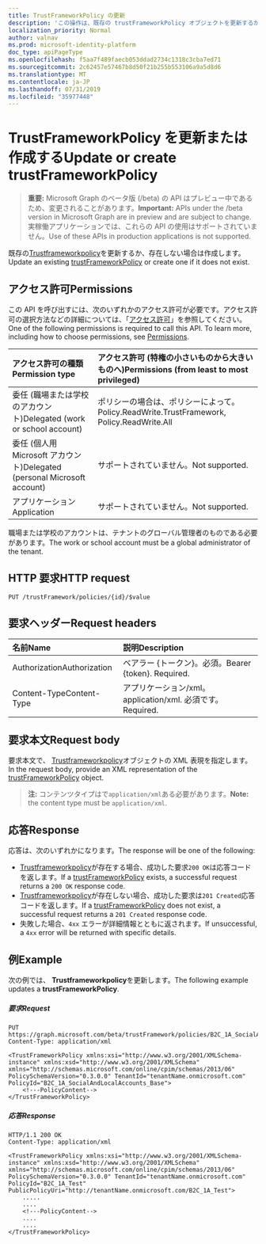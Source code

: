 ```yaml
---
title: TrustFrameworkPolicy の更新
description: 'この操作は、既存の trustFrameworkPolicy オブジェクトを更新するか、存在しない場合は作成します。 '
localization_priority: Normal
author: valnav
ms.prod: microsoft-identity-platform
doc_type: apiPageType
ms.openlocfilehash: f5aa7f489faecb053ddad2734c1318c3cba7ed71
ms.sourcegitcommit: 2c62457e57467b8d50f21b255b553106a9a5d8d6
ms.translationtype: MT
ms.contentlocale: ja-JP
ms.lasthandoff: 07/31/2019
ms.locfileid: "35977448"
---
```

# <a name="update-or-create-trustframeworkpolicy"></a><span data-ttu-id="9a442-103">TrustFrameworkPolicy を更新または作成する</span><span class="sxs-lookup"><span data-stu-id="9a442-103">Update or create trustFrameworkPolicy</span></span>

><span data-ttu-id="9a442-104">**重要:** Microsoft Graph のベータ版 (/beta) の API はプレビュー中であるため、変更されることがあります。</span><span class="sxs-lookup"><span data-stu-id="9a442-104">**Important:** APIs under the /beta version in Microsoft Graph are in preview and are subject to change.</span></span> <span data-ttu-id="9a442-105">実稼働アプリケーションでは、これらの API の使用はサポートされていません。</span><span class="sxs-lookup"><span data-stu-id="9a442-105">Use of these APIs in production applications is not supported.</span></span>

<span data-ttu-id="9a442-106">既存の[Trustframeworkpolicy](../resources/trustframeworkpolicy.md)を更新するか、存在しない場合は作成します。</span><span class="sxs-lookup"><span data-stu-id="9a442-106">Update an existing [trustFrameworkPolicy](../resources/trustframeworkpolicy.md) or create one if it does not exist.</span></span>

## <a name="permissions"></a><span data-ttu-id="9a442-107">アクセス許可</span><span class="sxs-lookup"><span data-stu-id="9a442-107">Permissions</span></span>

<span data-ttu-id="9a442-p102">この API を呼び出すには、次のいずれかのアクセス許可が必要です。アクセス許可の選択方法などの詳細については、「[アクセス許可](/graph/permissions-reference.md)」を参照してください。</span><span class="sxs-lookup"><span data-stu-id="9a442-p102">One of the following permissions is required to call this API. To learn more, including how to choose permissions, see [Permissions](/graph/permissions-reference.md).</span></span>

|<span data-ttu-id="9a442-110">アクセス許可の種類</span><span class="sxs-lookup"><span data-stu-id="9a442-110">Permission type</span></span>      | <span data-ttu-id="9a442-111">アクセス許可 (特権の小さいものから大きいものへ)</span><span class="sxs-lookup"><span data-stu-id="9a442-111">Permissions (from least to most privileged)</span></span>              |
|:--------------------|:---------------------------------------------------------|
|<span data-ttu-id="9a442-112">委任 (職場または学校のアカウント)</span><span class="sxs-lookup"><span data-stu-id="9a442-112">Delegated (work or school account)</span></span>|<span data-ttu-id="9a442-113">ポリシーの場合は、ポリシーによって。</span><span class="sxs-lookup"><span data-stu-id="9a442-113">Policy.ReadWrite.TrustFramework, Policy.ReadWrite.All</span></span>|
|<span data-ttu-id="9a442-114">委任 (個人用 Microsoft アカウント)</span><span class="sxs-lookup"><span data-stu-id="9a442-114">Delegated (personal Microsoft account)</span></span>| <span data-ttu-id="9a442-115">サポートされていません。</span><span class="sxs-lookup"><span data-stu-id="9a442-115">Not supported.</span></span>|
|<span data-ttu-id="9a442-116">アプリケーション</span><span class="sxs-lookup"><span data-stu-id="9a442-116">Application</span></span>|<span data-ttu-id="9a442-117">サポートされていません。</span><span class="sxs-lookup"><span data-stu-id="9a442-117">Not supported.</span></span>|

<span data-ttu-id="9a442-118">職場または学校のアカウントは、テナントのグローバル管理者のものである必要があります。</span><span class="sxs-lookup"><span data-stu-id="9a442-118">The work or school account must be a global administrator of the tenant.</span></span>

## <a name="http-request"></a><span data-ttu-id="9a442-119">HTTP 要求</span><span class="sxs-lookup"><span data-stu-id="9a442-119">HTTP request</span></span>

<!-- { "blockType": "ignored" } -->

```http
PUT /trustFramework/policies/{id}/$value
```

## <a name="request-headers"></a><span data-ttu-id="9a442-120">要求ヘッダー</span><span class="sxs-lookup"><span data-stu-id="9a442-120">Request headers</span></span>

|<span data-ttu-id="9a442-121">名前</span><span class="sxs-lookup"><span data-stu-id="9a442-121">Name</span></span>|<span data-ttu-id="9a442-122">説明</span><span class="sxs-lookup"><span data-stu-id="9a442-122">Description</span></span>|
|:---------------|:----------|
|<span data-ttu-id="9a442-123">Authorization</span><span class="sxs-lookup"><span data-stu-id="9a442-123">Authorization</span></span>|<span data-ttu-id="9a442-p103">ベアラー {トークン}。必須。</span><span class="sxs-lookup"><span data-stu-id="9a442-p103">Bearer {token}. Required.</span></span>|
|<span data-ttu-id="9a442-126">Content-Type</span><span class="sxs-lookup"><span data-stu-id="9a442-126">Content-Type</span></span>|<span data-ttu-id="9a442-127">アプリケーション/xml。</span><span class="sxs-lookup"><span data-stu-id="9a442-127">application/xml.</span></span> <span data-ttu-id="9a442-128">必須です。</span><span class="sxs-lookup"><span data-stu-id="9a442-128">Required.</span></span>|

## <a name="request-body"></a><span data-ttu-id="9a442-129">要求本文</span><span class="sxs-lookup"><span data-stu-id="9a442-129">Request body</span></span>

<span data-ttu-id="9a442-130">要求本文で、 [Trustframeworkpolicy](../resources/trustframeworkpolicy.md)オブジェクトの XML 表現を指定します。</span><span class="sxs-lookup"><span data-stu-id="9a442-130">In the request body, provide an XML representation of the [trustFrameworkPolicy](../resources/trustframeworkpolicy.md) object.</span></span> 

><span data-ttu-id="9a442-131">**注:** コンテンツタイプはで`application/xml`ある必要があります。</span><span class="sxs-lookup"><span data-stu-id="9a442-131">**Note:** the content type must be `application/xml`.</span></span>

## <a name="response"></a><span data-ttu-id="9a442-132">応答</span><span class="sxs-lookup"><span data-stu-id="9a442-132">Response</span></span>

<span data-ttu-id="9a442-133">応答は、次のいずれかになります。</span><span class="sxs-lookup"><span data-stu-id="9a442-133">The response will be one of the following:</span></span>
- <span data-ttu-id="9a442-134">[Trustframeworkpolicy](../resources/trustframeworkpolicy.md)が存在する場合、成功した要求`200 OK`は応答コードを返します。</span><span class="sxs-lookup"><span data-stu-id="9a442-134">If a [trustFrameworkPolicy](../resources/trustframeworkpolicy.md) exists, a successful request returns a `200 OK` response code.</span></span>
- <span data-ttu-id="9a442-135">[Trustframeworkpolicy](../resources/trustframeworkpolicy.md)が存在しない場合、成功した要求は`201 Created`応答コードを返します。</span><span class="sxs-lookup"><span data-stu-id="9a442-135">If a [trustFrameworkPolicy](../resources/trustframeworkpolicy.md) does not exist, a successful request returns a `201 Created` response code.</span></span>
- <span data-ttu-id="9a442-136">失敗した場合、`4xx` エラーが詳細情報とともに返されます。</span><span class="sxs-lookup"><span data-stu-id="9a442-136">If unsuccessful, a `4xx` error will be returned with specific details.</span></span>

## <a name="example"></a><span data-ttu-id="9a442-137">例</span><span class="sxs-lookup"><span data-stu-id="9a442-137">Example</span></span>

<span data-ttu-id="9a442-138">次の例では、 **Trustframeworkpolicy**を更新します。</span><span class="sxs-lookup"><span data-stu-id="9a442-138">The following example updates a **trustFrameworkPolicy**.</span></span>

##### <a name="request"></a><span data-ttu-id="9a442-139">要求</span><span class="sxs-lookup"><span data-stu-id="9a442-139">Request</span></span>

<!-- {
  "blockType": "ignored",
  "name": "update_trustframeworkpolicy"
}-->
```http
PUT https://graph.microsoft.com/beta/trustFramework/policies/B2C_1A_SocialAndLocalAccounts_Base/$value
Content-Type: application/xml

<TrustFrameworkPolicy xmlns:xsi="http://www.w3.org/2001/XMLSchema-instance" xmlns:xsd="http://www.w3.org/2001/XMLSchema" xmlns="http://schemas.microsoft.com/online/cpim/schemas/2013/06" PolicySchemaVersion="0.3.0.0" TenantId="tenantName.onmicrosoft.com" PolicyId="B2C_1A_SocialAndLocalAccounts_Base">
    <!---PolicyContent-->
</TrustFrameworkPolicy>
```

##### <a name="response"></a><span data-ttu-id="9a442-140">応答</span><span class="sxs-lookup"><span data-stu-id="9a442-140">Response</span></span>

<!-- {
  "blockType": "ignored",
  "truncated": true
} -->
```http
HTTP/1.1 200 OK
Content-Type: application/xml

<TrustFrameworkPolicy xmlns:xsi="http://www.w3.org/2001/XMLSchema-instance" xmlns:xsd="http://www.w3.org/2001/XMLSchema" xmlns="http://schemas.microsoft.com/online/cpim/schemas/2013/06" PolicySchemaVersion="0.3.0.0" TenantId="tenantName.onmicrosoft.com" PolicyId="B2C_1A_Test" PublicPolicyUri="http://tenantName.onmicrosoft.com/B2C_1A_Test">
    .....
    ....
    <!---PolicyContent-->
    ....
    ....
</TrustFrameworkPolicy>
```

<!-- uuid: 8fcb5dbc-d5aa-4681-8e31-b001d5168d79
2015-10-25 14:57:30 UTC -->
<!-- {
  "type": "#page.annotation",
  "description": "Update trustframeworkpolicy",
  "keywords": "",
  "section": "documentation",
  "tocPath": ""
}-->
